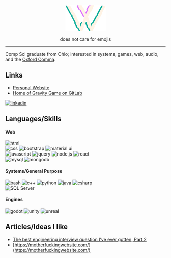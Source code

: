 <div align="center">
  <img src="glitch-w-dark-draft.png" alt="Big W logo">
  <p>does not care for emojis</p>
</div>

<hr>

Comp Sci graduate from Ohio; interested in systems, games, web, audio, and the [Oxford Comma](https://en.wikipedia.org/wiki/Serial_comma).

## Links

<ul>
  <li><a href="https://wtraceyv.github.io/personal-site-basic/">Personal Website</a></li>
  <li><a href="https://gitlab.com/noahmigoski/gravity-game">Home of Gravity Game on GitLab</a></li>
</ul>
<a href="https://www.linkedin.com/in/walter-tracey-01b14419b?trk=people-guest_people_search-card"><img src="https://img.shields.io/badge/LinkedIn-0077B5?style=for-the-badge&logo=linkedin&logoColor=white" alt="linkedin" /></a>

## Languages/Skills

#### Web
<div>
  <img src="https://img.shields.io/badge/HTML-E34F26?style=for-the-badge&logo=html5&logoColor=white" alt="html" />
</div>
<div>
  <img src="https://img.shields.io/badge/css-1572B6?style=for-the-badge&logo=css3&logoColor=white" alt="css" />
  <img src="https://img.shields.io/badge/bootstrap-7952B3?style=for-the-badge&logo=bootstrap&logoColor=white" alt="bootstrap" />
  <img src="https://img.shields.io/badge/material--ui-0081CB?style=for-the-badge&logo=material-ui&logoColor=white" alt="material ui" />
</div>
<div>
  <img src="https://img.shields.io/badge/JavaScript-F7DF1E?style=for-the-badge&logo=javascript&logoColor=black" alt="javascript" />
  <img src="https://img.shields.io/badge/jQuery-0769AD?style=for-the-badge&logo=jquery&logoColor=white" alt="jquery" />
  <img src="https://img.shields.io/badge/node.js-339933?style=for-the-badge&logo=node-dot-js&logoColor=white" alt="node.js" />
  <img src="https://img.shields.io/badge/React-61DAFB?style=for-the-badge&logo=react&logoColor=black" alt="react" />
</div>
<div>
  <img src="https://img.shields.io/badge/MySQL-005C84?style=for-the-badge&logo=mysql&logoColor=white" alt="mysql" />
  <img src="https://img.shields.io/badge/MongoDB-4EA94B?style=for-the-badge&logo=mongodb&logoColor=white" alt="mongodb" />
</div>

#### Systems/General Purpose
<div>
  <img src="https://img.shields.io/badge/GNU%20Bash-4EAA25?style=for-the-badge&logo=GNU%20Bash&logoColor=white" alt="bash" />
  <img src="https://img.shields.io/badge/C++-00599C.svg?&style=for-the-badge&logo=cplusplus&logoColor=white" alt="c++" />
  <img src="https://img.shields.io/badge/python-3776AB?style=for-the-badge&logo=python&logoColor=white" alt="python" />
  <img src="https://img.shields.io/badge/Java-ED8B00?style=for-the-badge&logo=java&logoColor=white" alt="java" />
  <img src="https://img.shields.io/badge/C%23-239120?style=for-the-badge&logo=c-sharp&logoColor=white" alt="csharp" />
</div>
<div>
  <img src="https://img.shields.io/badge/Microsoft%20SQL%20Sever-CC2927?style=for-the-badge&logo=microsoft%20sql%20server&logoColor=white" alt="SQL Server" />
</div>

#### Engines
<div>
  <img src="https://img.shields.io/badge/Godot-478CBF?style=for-the-badge&logo=GodotEngine&logoColor=white" alt="godot" />
  <img src="https://img.shields.io/badge/Unity-100000?style=for-the-badge&logo=unity&logoColor=white" alt="unity" />
  <img src="https://img.shields.io/badge/unrealengine-%23313131.svg?style=for-the-badge&logo=unrealengine&logoColor=white" alt="unreal" />
</div>

## Articles/Ideas I like
- [The best engineering interview question I’ve ever gotten, Part 2](https://quuxplusone.github.io/blog/2022/01/07/memcached-interview-solution/)
- [https://motherfuckingwebsite.com/](https://motherfuckingwebsite.com/)
